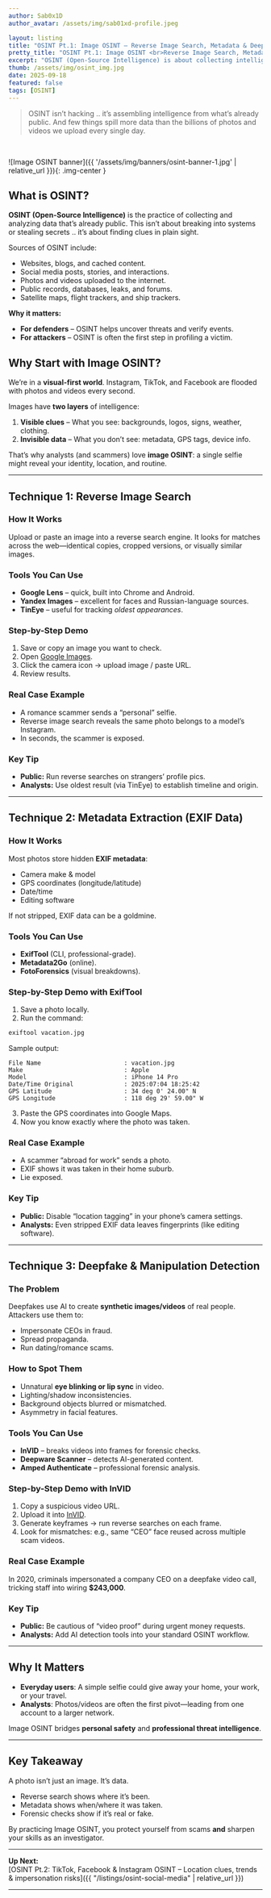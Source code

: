 ```yaml
---
author: Sab0x1D
author_avatar: /assets/img/sab01xd-profile.jpeg

layout: listing
title: "OSINT Pt.1: Image OSINT – Reverse Image Search, Metadata & Deepfakes"
pretty_title: "OSINT Pt.1: Image OSINT <br>Reverse Image Search, Metadata & Deepfakes"
excerpt: "OSINT (Open-Source Intelligence) is about collecting intelligence from public sources—and images are one of the most revealing. In this guide, we’ll introduce OSINT and then dive deep into how photos, metadata, and deepfakes betray more than you think."
thumb: /assets/img/osint_img.jpg
date: 2025-09-18
featured: false
tags: [OSINT]
---
```


<blockquote class="featured-quote">
OSINT isn’t hacking .. it’s assembling intelligence from what’s already public. And few things spill more data than the billions of photos and videos we upload every single day.
</blockquote>
<br>

![Image OSINT banner]({{ '/assets/img/banners/osint-banner-1.jpg' | relative_url }}){: .img-center }

## What is OSINT?  
**OSINT (Open-Source Intelligence)** is the practice of collecting and analyzing data that’s already public. This isn’t about breaking into systems or stealing secrets .. it’s about finding clues in plain sight.  

Sources of OSINT include:  
- Websites, blogs, and cached content.  
- Social media posts, stories, and interactions.  
- Photos and videos uploaded to the internet.  
- Public records, databases, leaks, and forums.  
- Satellite maps, flight trackers, and ship trackers.  

**Why it matters:**  
- **For defenders** – OSINT helps uncover threats and verify events.  
- **For attackers** – OSINT is often the first step in profiling a victim.  


## Why Start with Image OSINT?  
We’re in a **visual-first world**. Instagram, TikTok, and Facebook are flooded with photos and videos every second.  

Images have **two layers** of intelligence:  
1. **Visible clues** – What you see: backgrounds, logos, signs, weather, clothing.  
2. **Invisible data** – What you don’t see: metadata, GPS tags, device info.  

That’s why analysts (and scammers) love **image OSINT**: a single selfie might reveal your identity, location, and routine.  

---

## Technique 1: Reverse Image Search  

### How It Works  
Upload or paste an image into a reverse search engine. It looks for matches across the web—identical copies, cropped versions, or visually similar images.  

### Tools You Can Use  
- **Google Lens** – quick, built into Chrome and Android.  
- **Yandex Images** – excellent for faces and Russian-language sources.  
- **TinEye** – useful for tracking *oldest appearances*.  

### Step-by-Step Demo  
1. Save or copy an image you want to check.  
2. Open [Google Images](https://images.google.com).  
3. Click the camera icon → upload image / paste URL.  
4. Review results.  

### Real Case Example  
- A romance scammer sends a “personal” selfie.  
- Reverse image search reveals the same photo belongs to a model’s Instagram.  
- In seconds, the scammer is exposed.  

### Key Tip  
- **Public:** Run reverse searches on strangers’ profile pics.  
- **Analysts:** Use oldest result (via TinEye) to establish timeline and origin.  

---

## Technique 2: Metadata Extraction (EXIF Data)  

### How It Works  
Most photos store hidden **EXIF metadata**:  
- Camera make & model  
- GPS coordinates (longitude/latitude)  
- Date/time  
- Editing software  

If not stripped, EXIF data can be a goldmine.  

### Tools You Can Use  
- **ExifTool** (CLI, professional-grade).  
- **Metadata2Go** (online).  
- **FotoForensics** (visual breakdowns).  

### Step-by-Step Demo with ExifTool  
1. Save a photo locally.  
2. Run the command:  

```bash
exiftool vacation.jpg
```

Sample output:  
```text
File Name                       : vacation.jpg
Make                            : Apple
Model                           : iPhone 14 Pro
Date/Time Original              : 2025:07:04 18:25:42
GPS Latitude                    : 34 deg 0' 24.00" N
GPS Longitude                   : 118 deg 29' 59.00" W
```

3. Paste the GPS coordinates into Google Maps.  
4. Now you know exactly where the photo was taken.  

### Real Case Example  
- A scammer “abroad for work” sends a photo.  
- EXIF shows it was taken in their home suburb.  
- Lie exposed.  

### Key Tip  
- **Public:** Disable “location tagging” in your phone’s camera settings.  
- **Analysts:** Even stripped EXIF data leaves fingerprints (like editing software).  

---

## Technique 3: Deepfake & Manipulation Detection  

### The Problem  
Deepfakes use AI to create **synthetic images/videos** of real people. Attackers use them to:  
- Impersonate CEOs in fraud.  
- Spread propaganda.  
- Run dating/romance scams.  

### How to Spot Them  
- Unnatural **eye blinking or lip sync** in video.  
- Lighting/shadow inconsistencies.  
- Background objects blurred or mismatched.  
- Asymmetry in facial features.  

### Tools You Can Use  
- **InVID** – breaks videos into frames for forensic checks.  
- **Deepware Scanner** – detects AI-generated content.  
- **Amped Authenticate** – professional forensic analysis.  

### Step-by-Step Demo with InVID  
1. Copy a suspicious video URL.  
2. Upload it into [InVID](https://www.invid-project.eu/tools-and-services/invid-verification-plugin/).  
3. Generate keyframes → run reverse searches on each frame.  
4. Look for mismatches: e.g., same “CEO” face reused across multiple scam videos.  

### Real Case Example  
In 2020, criminals impersonated a company CEO on a deepfake video call, tricking staff into wiring **$243,000**.  

### Key Tip  
- **Public:** Be cautious of “video proof” during urgent money requests.  
- **Analysts:** Add AI detection tools into your standard OSINT workflow.  

---

## Why It Matters  
- **Everyday users**: A simple selfie could give away your home, your work, or your travel.  
- **Analysts**: Photos/videos are often the first pivot—leading from one account to a larger network.  

Image OSINT bridges **personal safety** and **professional threat intelligence**.  

---

## Key Takeaway  
A photo isn’t just an image. It’s data.  
- Reverse search shows where it’s been.  
- Metadata shows when/where it was taken.  
- Forensic checks show if it’s real or fake.  

By practicing Image OSINT, you protect yourself from scams **and** sharpen your skills as an investigator.  

---

**Up Next:**  
[OSINT Pt.2: TikTok, Facebook & Instagram OSINT – Location clues, trends & impersonation risks]({{ "/listings/osint-social-media" | relative_url }})  

---
